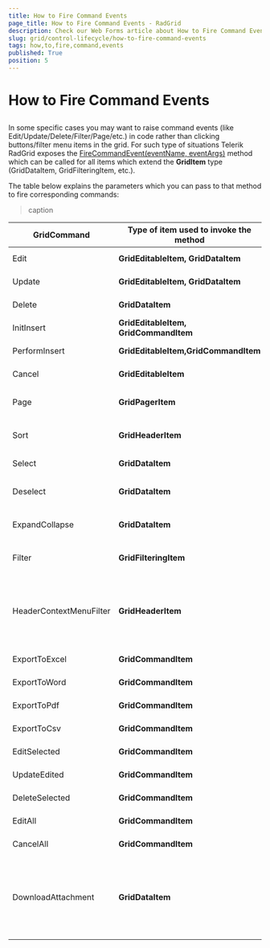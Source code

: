 ```yaml
---
title: How to Fire Command Events
page_title: How to Fire Command Events - RadGrid
description: Check our Web Forms article about How to Fire Command Events.
slug: grid/control-lifecycle/how-to-fire-command-events
tags: how,to,fire,command,events
published: True
position: 5
---
```


# How to Fire Command Events



## 

In some specific cases you may want to raise command events (like Edit/Update/Delete/Filter/Page/etc.) in code rather than clicking buttons/filter menu items in the grid. For such type of situations Telerik RadGrid exposes the [ FireCommandEvent(eventName, eventArgs)]() method which can be called for all items which extend the **GridItem** type (GridDataItem, GridFilteringItem, etc.).

The table below explains the parameters which you can pass to that method to fire corresponding commands:


>caption  

| GridCommand | Type of item used to invoke the method | FireCommandEvent syntax | eventArgs details |
| ------ | ------ | ------ | ------ |
|Edit| **GridEditableItem, GridDataItem** |FireCommandEvent("Edit", GridCommandEventArgs)|Required but not usedExample: FireCommandEvent("Edit", String.Empty)|
|Update| **GridEditableItem, GridDataItem** |FireCommandEvent("Update", GridCommandEventArgs)|Required but not usedExample: FireCommandEvent("Update", String.Empty)|
|Delete| **GridDataItem** |FireCommandEvent("Delete", GridCommandEventArgs)|Required but not usedFireCommandEvent("Delete", String.Empty)|
|InitInsert| **GridEditableItem, GridCommandItem** |FireCommandEvent("InitInsert", GridCommandEventArgs)|Required but not usedFireCommandEvent("InitInsert", String.Empty)|
|PerformInsert| **GridEditableItem,GridCommandItem** |FireCommandEvent("PerformInsert", GridCommandEventArgs)|Required but not usedExample: FireCommandEvent("PerformInsert", String.Empty)|
|Cancel| **GridEditableItem** |FireCommandEvent("Cancel", GridCommandEventArgs)|Required but not usedExample: FireCommandEvent("Cancel", String.Empty)|
|Page| **GridPagerItem** |FireCommandEvent("Page", GridPageChangedEventArgs)|string argument: "First", "Next", "Prev", "Last", numeric values as string presentationExample: FireCommandEvent("Page", "Next")|
|Sort| **GridHeaderItem** |FireCommandEvent("Sort", GridSortCommandEventArgs)|string argument: fieldName (mandatory), sortOrder (optional)Example: FireCommandEvent("Sort", "ContactName")|
|Select| **GridDataItem** |FireCommandEvent("Select", GridSelectCommandEventArgs)|Required but not usedExample: FireCommandEvent("Select", String.Empty)|
|Deselect| **GridDataItem** |FireCommandEvent("Deselect", GridDeselectCommandEventArgs)|Required but not usedExample:FireCommandEvent("Deselect", String.Empty)|
|ExpandCollapse| **GridDataItem** |FireCommandEvent("ExpandCollapse", GridExpandCommandEventArgs)|Required but not usedExample:FireCommandEvent("ExpandCollapse", String.Empty)|
|Filter| **GridFilteringItem** |FireCommandEvent("Filter", GridFilterCommandEventArgs)|Pair holding the menu item value and the column UniqueNameExample: FireCommandEvent("Filter", new Pair(menuItem.Value,columnUniqueName))|
|HeaderContextMenuFilter| **GridHeaderItem** |FireCommandEvent("HeaderContextMenuFilter",GridHeaderContextMenuFilterEventArgs)|Triplet holding the name of the column and two pairs for the filter conditions data.Example: FireCommandEvent("HeaderContextMenuFilter", new Triplet() { First = "OrderID", Second = new Pair() { First = "GreaterThan", Second = 10250 }, Third = new Pair() { First = "LessThan", Second = 10342 } } );|
|ExportToExcel| **GridCommandItem** |FireCommandEvent("ExportToExcel", GridCommandEventArgs)|Required but not usedExample: FireCommandEvent("ExportToExcel", String.Empty)|
|ExportToWord| **GridCommandItem** |FireCommandEvent("ExportToWord", GridCommandEventArgs)|Required but not usedExample: FireCommandEvent("ExportToWord", String.Empty)|
|ExportToPdf| **GridCommandItem** |FireCommandEvent("ExportToPdf", GridCommandEventArgs)|Required but not usedExample: FireCommandEvent("ExportToPdf", String.Empty)|
|ExportToCsv| **GridCommandItem** |FireCommandEvent("ExportToCsv", GridCommandEventArgs)|Required but not usedExample: FireCommandEvent("ExportToCsv", String.Empty)|
|EditSelected| **GridCommandItem** |FireCommandEvent("EditSelected", GridCommandEventArgs)|Required but not usedExample: FireCommandEvent("EditSelected", String.Empty)|
|UpdateEdited| **GridCommandItem** |FireCommandEvent("UpdateEdited", GridCommandEventArgs)|Required but not usedExample: FireCommandEvent("UpdateEdited", String.Empty)|
|DeleteSelected| **GridCommandItem** |FireCommandEvent("DeleteSelected", GridCommandEventArgs)|Required but not usedExample: FireCommandEvent("DeleteSelected", String.Empty)|
|EditAll| **GridCommandItem** |FireCommandEvent("EditAll", GridCommandEventArgs)|Required but not usedExample: FireCommandEvent("EditAll", String.Empty)|
|CancelAll| **GridCommandItem** |FireCommandEvent("CancelAll", GridCommandEventArgs)|Required but not usedExample: FireCommandEvent("CancelAll", String.Empty)|
|DownloadAttachment| **GridDataItem** |FireCommandEvent("DownloadAttachment", GridDownloadAttachmentCommandEventArgs)|IDictionary collection of key/value pairs (see [this demo](https://demos.telerik.com/aspnet-ajax/grid/examples/generalfeatures/gridattachmentcolumn/defaultcs.aspx) )Example:Dictionary<string, object> dict = new Dictionary<string, object>();dict["ColumnUniqueName"] = "AttColumn1";dict["FileName"] = "report.doc";dict["FileId"] = "1423";FireCommandEvent("DownloadAttachment", dict)|
